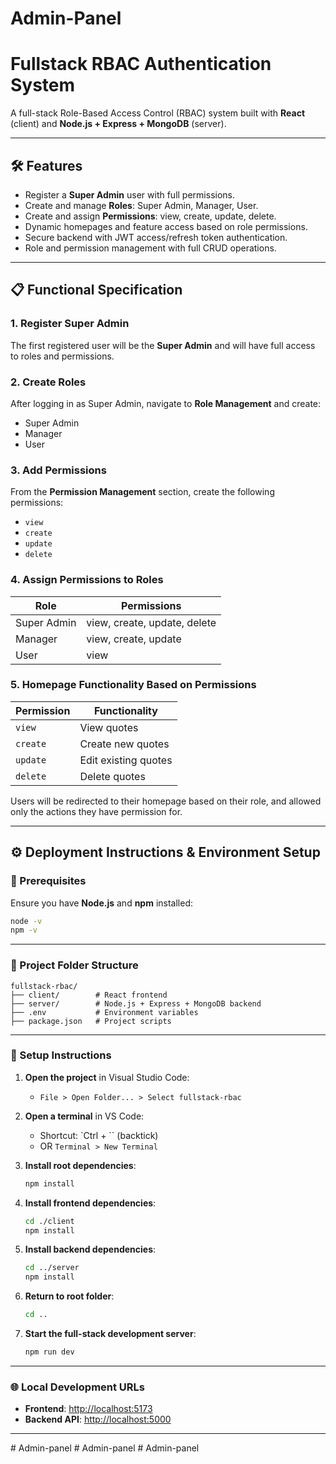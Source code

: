 ﻿# Admin-Panel
# Fullstack RBAC Authentication System

A full-stack Role-Based Access Control (RBAC) system built with **React** (client) and **Node.js + Express + MongoDB** (server).

---

## 🛠️ Features

- Register a **Super Admin** user with full permissions.
- Create and manage **Roles**: Super Admin, Manager, User.
- Create and assign **Permissions**: view, create, update, delete.
- Dynamic homepages and feature access based on role permissions.
- Secure backend with JWT access/refresh token authentication.
- Role and permission management with full CRUD operations.

---

## 📋 Functional Specification

### 1. Register Super Admin
The first registered user will be the **Super Admin** and will have full access to roles and permissions.

### 2. Create Roles
After logging in as Super Admin, navigate to **Role Management** and create:

- Super Admin  
- Manager  
- User  

### 3. Add Permissions
From the **Permission Management** section, create the following permissions:

- `view`
- `create`
- `update`
- `delete`

### 4. Assign Permissions to Roles

| Role        | Permissions                |
|-------------|----------------------------|
| Super Admin | view, create, update, delete |
| Manager     | view, create, update         |
| User        | view                         |

### 5. Homepage Functionality Based on Permissions

| Permission | Functionality              |
|------------|----------------------------|
| `view`     | View quotes                |
| `create`   | Create new quotes          |
| `update`   | Edit existing quotes       |
| `delete`   | Delete quotes              |

Users will be redirected to their homepage based on their role, and allowed only the actions they have permission for.

---

## ⚙️ Deployment Instructions & Environment Setup

### 🧾 Prerequisites
Ensure you have **Node.js** and **npm** installed:

```bash
node -v
npm -v
```

---

### 📁 Project Folder Structure

```
fullstack-rbac/
├── client/        # React frontend
├── server/        # Node.js + Express + MongoDB backend
├── .env           # Environment variables
├── package.json   # Project scripts
```

---

### 🚀 Setup Instructions

1. **Open the project** in Visual Studio Code:
   - `File > Open Folder... > Select fullstack-rbac`

2. **Open a terminal** in VS Code:
   - Shortcut: `Ctrl + \`` (backtick)
   - OR `Terminal > New Terminal`

3. **Install root dependencies**:
   ```bash
   npm install
   ```

4. **Install frontend dependencies**:
   ```bash
   cd ./client
   npm install
   ```

5. **Install backend dependencies**:
   ```bash
   cd ../server
   npm install
   ```

6. **Return to root folder**:
   ```bash
   cd ..
   ```

7. **Start the full-stack development server**:
   ```bash
   npm run dev
   ```

---

### 🌐 Local Development URLs

- **Frontend**: [http://localhost:5173](http://localhost:5173)  
- **Backend API**: [http://localhost:5000](http://localhost:5000)

---

  






#   A d m i n - p a n e l 
 
 #   A d m i n - p a n e l 
 
 #   A d m i n - p a n e l 
 
 
